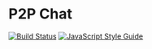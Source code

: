 # P2P Chat

[![Build Status](https://www.travis-ci.org/MarkH817/network-comm-project.svg?branch=develop)](https://www.travis-ci.org/MarkH817/network-comm-project)
[![JavaScript Style Guide](https://img.shields.io/badge/code_style-standard-brightgreen.svg)](https://standardjs.com)

